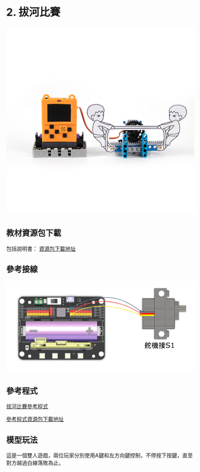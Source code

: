# 2. 拔河比賽

![](../../images/tugofwar1.jpg)

## 教材資源包下載

包括說明書： [資源包下載地址](https://bit.ly/AIHealthCareSetBuildingGuide)

## 參考接線

![](../../images/tugofwar_wire.png)

## 參考程式

[拔河比賽參考程式](https://makecode.com/_JFVD61eUxFeR)

[參考程式資源包下載地址](https://bit.ly/AIHealthCareSetHex)

## 模型玩法

這是一個雙人遊戲，兩位玩家分別使用A鍵和左方向鍵控制，不停按下按鍵，直至對方越過白線落敗為止。